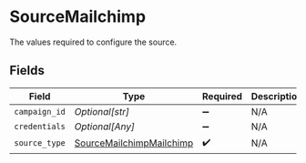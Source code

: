# SourceMailchimp

The values required to configure the source.


## Fields

| Field                                                                       | Type                                                                        | Required                                                                    | Description                                                                 |
| --------------------------------------------------------------------------- | --------------------------------------------------------------------------- | --------------------------------------------------------------------------- | --------------------------------------------------------------------------- |
| `campaign_id`                                                               | *Optional[str]*                                                             | :heavy_minus_sign:                                                          | N/A                                                                         |
| `credentials`                                                               | *Optional[Any]*                                                             | :heavy_minus_sign:                                                          | N/A                                                                         |
| `source_type`                                                               | [SourceMailchimpMailchimp](../../models/shared/sourcemailchimpmailchimp.md) | :heavy_check_mark:                                                          | N/A                                                                         |